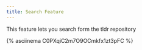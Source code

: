 ```yaml
---
title: Search Feature
---
```

This feature lets you search form the tldr repository

{% asciinema C0PXqiC2m7O9OCmkfx1zt3pFC %}

